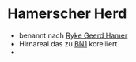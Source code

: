 # Hamerscher Herd
- benannt nach [Ryke Geerd Hamer](../../Wichtige%20Persönlichkeiten/Ryke%20Geerd%20Hamer.md#Ryke%20Geerd%20Hamer)
- Hirnareal das zu [BN1](5BN/BN1.md) korelliert
- 